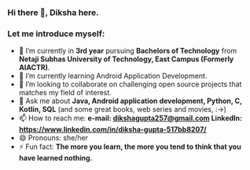 ### Hi there 👋, Diksha here.

### Let me introduce myself:

- 🔭 I’m currently in **3rd year** pursuing **Bachelors of Technology** from **Netaji Subhas University of Technology, East Campus (Formerly AIACTR)**.
- 🌱 I’m currently learning Android Application Development.
- 👯 I’m looking to collaborate on challenging open source projects that matches my field of interest.
- 💬 Ask me about **Java, Android application development, Python, C, Kotlin, SQL** (and some great books, web series and movies, :->)
- 📫 How to reach me: **e-mail: dikshagupta257@gmail.com
                       LinkedIn: https://www.linkedin.com/in/diksha-gupta-517bb8207/**
- 😄 Pronouns: she/her
- ⚡ Fun fact: **The more you learn, the more you tend to think that you have learned nothing.**

